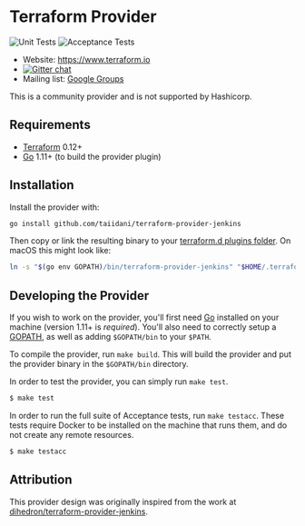 # Terraform Provider

![Unit Tests](https://github.com/taiidani/terraform-provider-jenkins/workflows/Unit%20Tests/badge.svg)
![Acceptance Tests](https://github.com/taiidani/terraform-provider-jenkins/workflows/Acceptance%20Tests/badge.svg)

- Website: https://www.terraform.io
- [![Gitter chat](https://badges.gitter.im/hashicorp-terraform/Lobby.png)](https://gitter.im/hashicorp-terraform/Lobby)
- Mailing list: [Google Groups](http://groups.google.com/group/terraform-tool)

This is a community provider and is not supported by Hashicorp.

## Requirements

- [Terraform](https://www.terraform.io/downloads.html) 0.12+
- [Go](https://golang.org/doc/install) 1.11+ (to build the provider plugin)

## Installation

Install the provider with:

```bash
go install github.com/taiidani/terraform-provider-jenkins
```

Then copy or link the resulting binary to your [terraform.d plugins folder](https://www.terraform.io/docs/configuration/providers.html#third-party-plugins). On macOS this might look like:

```bash
ln -s "$(go env GOPATH)/bin/terraform-provider-jenkins" "$HOME/.terraform.d/plugins/terraform-provider-jenkins"
```

## Developing the Provider

If you wish to work on the provider, you'll first need [Go](http://www.golang.org) installed on your machine (version 1.11+ is *required*). You'll also need to correctly setup a [GOPATH](http://golang.org/doc/code.html#GOPATH), as well as adding `$GOPATH/bin` to your `$PATH`.

To compile the provider, run `make build`. This will build the provider and put the provider binary in the `$GOPATH/bin` directory.

In order to test the provider, you can simply run `make test`.

```sh
$ make test
```

In order to run the full suite of Acceptance tests, run `make testacc`. These tests require Docker to be installed on the machine that runs them, and do not create any remote resources.

```sh
$ make testacc
```

## Attribution

This provider design was originally inspired from the work at [dihedron/terraform-provider-jenkins](https://github.com/dihedron/terraform-provider-jenkins).
